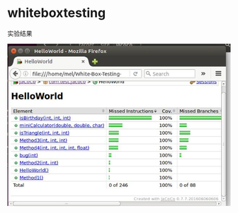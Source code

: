 # whiteboxtesting

实验结果




![image](https://github.com/ajhfdkjah/whiteboxtesting/blob/master/readme.jpg)
